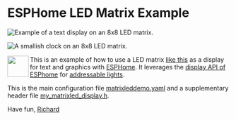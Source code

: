 # ESPHome LED Matrix Example 

![Example of a text display on an 8x8 LED matrix.](text.gif)

![A smallish clock on an 8x8 LED matrix.](clock.gif)

<a href="https://esphome.io/"><img src="https://esphome.io/_images/logo-text.png" align="left" height="48" ></a>

This is an example of how to use a LED matrix [like this](https://www.adafruit.com/product/1487) as a display for text and graphics with [ESPHome](https://esphome.io/).
It leverages the [display API of ESPhome](https://esphome.io/components/display/index.html) for [addressable lights](https://esphome.io/components/light/index.html).

This is the main configuration file [matrixleddemo.yaml](matrixleddemo.yaml) and a supplementary header file [my_matrixled_display.h](my_matrixled_display.h).

Have fun,
[Richard](https://nauber.dev)

 

